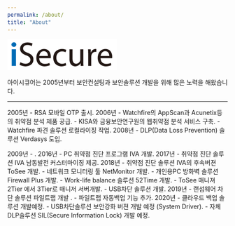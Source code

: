```yaml
---
permalink: /about/
title: "About"
---
```

[![iSecure Logo](/assets/images/iSecure_small.png)](https://www.isecurekr.com)

아이시큐어는 2005년부터 보안컨설팅과 보안솔루션 개발을 위해 많은 노력을 해왔습니다. 

---------------

2005년 - RSA 모바일 OTP 출시.
2006년 - Watchfire의 AppScan과 Acunetix등의 취약점 분석 제품 공급.
       - KISA와 금융보안연구원의 웹취약점 분석 서비스 구축.
       - Watchfire 파견 솔루션 로컬라이징 작업.
2008년 - DLP(Data Loss Prevention) 솔루션 Verdasys 도입.

2009년 - .
2016년 - PC 취약점 진단 프로그램 IVA 개발.
2017년 - 취약점 진단 솔루션 IVA 남동발전 커스터마이징 제공.
2018년 - 취약점 진단 솔루션 IVA의 후속버젼 ToSee 개발.
       - 네트워크 모니터링 툴 NetMonitor 개발.
       - 개인용PC 방화벽 솔루션 Firewall Plus 개발.
       - Work-life balance 솔루션 52Time 개발.
       - ToSee 매니져 2Tier 에서 3Tier로 매니저 서버개발.
       - USB차단 솔루션 개발.
2019년 - 랜섬웨어 차단 솔루션 파일트랩 개발 .
       - 파일트랩 자동백업 기능 추가.
2020년 - 클라우드 백업 솔루션 개발예정.
       - USB차단솔루션 보안강화 버젼 개발 예정 (System Driver).
       - 자체 DLP솔루션 SIL(Secure Information Lock) 개발 예정.

